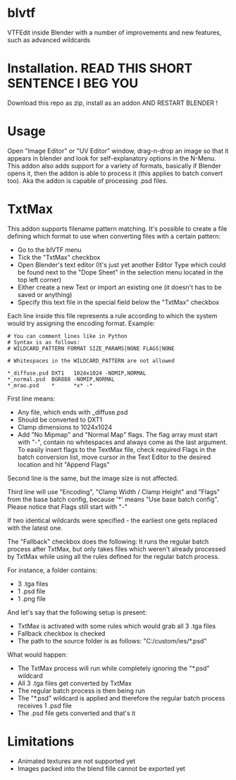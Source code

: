 # blvtf
VTFEdit inside Blender with a number of improvements and new features, such as advanced wildcards

# Installation. READ THIS SHORT SENTENCE I BEG YOU
Download this repo as zip, install as an addon AND RESTART BLENDER !


# Usage
Open "Image Editor" or "UV Editor" window, drag-n-drop an image so that it appears in blender and look for self-explanatory options in the N-Menu.
This addon also adds support for a variety of formats, basically if Blender opens it, then the addon is able to process it (this applies to batch convert too).
Aka the addon is capable of processing .psd files.

# TxtMax
This addon supports filename pattern matching.
It's possible to create a file defining which format to use when converting files with a certain pattern:
 - Go to the blVTF menu
 - Tick the "TxtMax" checkbox
 - Open Blender's text editor (It's just yet another Editor Type which could be found next to the "Dope Sheet" in the selection menu located in the top left corner)
 - Either create a new Text or import an existing one (it doesn't has to be saved or anything)
 - Specify this text file in the special field below the "TxtMax" checkbox

Each line inside this file represents a rule according to which the system would try assigning the encoding format.
Example:

	# You can comment lines like in Python
	# Syntax is as follows:
	# WILDCARD_PATTERN FORMAT SIZE_PARAMS|NONE FLAGS|NONE

	# Whitespaces in the WILDCARD_PATTERN are not allowed

	*_diffuse.psd DXT1   1024x1024 -NOMIP,NORMAL
	*_normal.psd  BGR888 -NOMIP,NORMAL
	*_mrao.psd    *      *x* -*

First line means:
 - Any file, which ends with _diffuse.psd
 - Should be converted to DXT1
 - Clamp dimensions to 1024x1024
 - Add "No Mipmap" and "Normal Map" flags. The flag array must start with "-", contain no whitespaces and always come as the last argument.
 To easily insert flags to the TextMax file, check required Flags in the batch conversion list, move cursor in the Text Editor to the desired location
 and hit "Append Flags"

Second line is the same, but the image size is not affected.

Third line will use "Encoding", "Clamp Width / Clamp Height" and "Flags" from the base batch config, because '*' means "Use base batch config". Please notice that Flags still start with "-"

If two identical wildcards were specified - the earliest one gets replaced with the latest one.

The "Fallback" checkbox does the following:
It runs the regular batch process after TxtMax,
but only takes files which weren't already processed by TxtMax while using all the rules defined for the regular batch process.

For instance, a folder contains:
 - 3 .tga files
 - 1 .psd file
 - 1 .png file

And let's say that the following setup is present:
 - TxtMax is activated with some rules which would grab all 3 .tga files
 - Fallback checkbox is checked
 - The path to the source folder is as follows: "C:/custom/ies/*.psd"

What would happen:
 - The TxtMax process will run while completely ignoring the "*.psd" wildcard
 - All 3 .tga files get converted by TxtMax
 - The regular batch process is then being run
 - The "*.psd" wildcard is applied and therefore the regular batch process receives 1 .psd file
 - The .psd file gets converted and that's it



# Limitations
 - Animated textures are not supported yet
 - Images packed into the blend fille cannot be exported yet